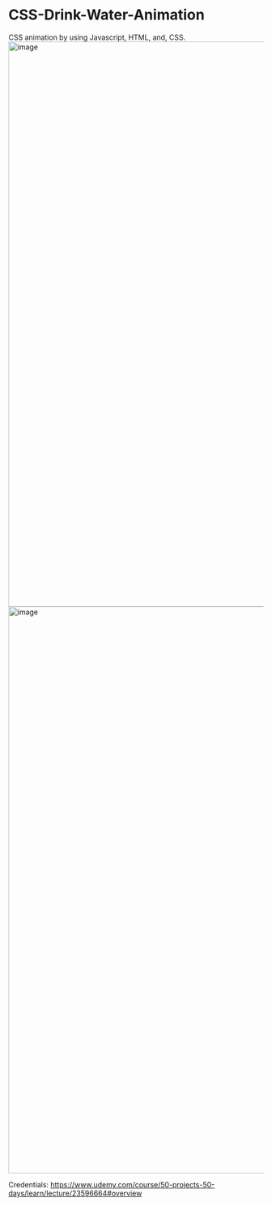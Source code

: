 # CSS-Drink-Water-Animation
CSS animation by using Javascript, HTML, and, CSS.
<img width="1117" alt="image" src="https://github.com/turgutguvenc/CSS-Drink-Water-Animation/assets/63226091/4a37af3a-4845-455a-b11a-703b522e145b">
<img width="1120" alt="image" src="https://github.com/turgutguvenc/CSS-Drink-Water-Animation/assets/63226091/0e19db3a-2746-433b-add3-d4b87be8f777">



Credentials: https://www.udemy.com/course/50-projects-50-days/learn/lecture/23596664#overview


